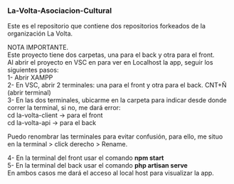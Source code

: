 <h3>La-Volta-Asociacion-Cultural</h3>
Este es el repositorio que contiene dos repositorios forkeados de la organización La Volta.

NOTA IMPORTANTE.<br>
Este proyecto tiene dos carpetas, una para el back y otra para el front.<br>
Al abrir el proyecto en VSC en para ver en Localhost la app, seguir los siguientes pasos:<br>
1- Abrir XAMPP<br>
2- En VSC, abrir 2 terminales: una para el front y otra para el back. CNT+Ñ (abrir terminal)<br>
3- En las dos terminales, ubicarme en la carpeta para indicar desde donde correr la terminal, si no, me dará error:<br>
cd la-volta-client -> para el front<br>
cd la-volta-api -> para el back<br>

Puedo renombrar las terminales para evitar confusión, para ello, me situo en la terminal > click derecho > Rename.<br>

4- En la terminal del front usar el comando <strong>npm start</strong><br>
5- En la terminal del back usar el comando <strong>php artisan serve</strong><br>
En ambos casos me dará el acceso al local host para visualizar la app.
